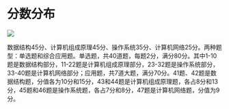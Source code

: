 

# 分数分布

![](https://gitee.com/biepin/imgurl/raw/master/20201202130238.png)

数据结构45分、计算机组成原理45分、操作系统35分、计算机网络25分。两种题型：单选题和综合应用题。单选题，共40道题，每题2分，满分80分。其中1-10题是数据结构部分，11-22题是计算机组成原理部分，23-32题是操作系统部分，33-40题是计算机网络部分；应用题，共7道大题，满分70分。41题、42题是数据结构题，分值各为10分和15分，43和44题是计算机组成原理题，各占8分和13分，45题和46题是操作系统题，各占7分和8分，47题是计算机网络题，分值为9分。

